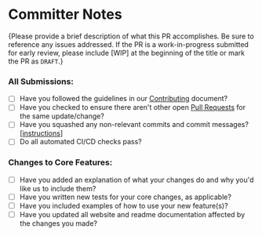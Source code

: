 # Committer Notes

{Please provide a brief description of what this PR accomplishes. Be sure to reference any issues addressed. If the PR is a work-in-progress submitted for early review, please include [WIP] at the beginning of the title or mark the PR as `DRAFT`.}

### All Submissions:

- [ ] Have you followed the guidelines in our [Contributing](https://github.com/usnistgov/oss-maven/blob/main/CONTRIBUTING.md) document?
- [ ] Have you checked to ensure there aren't other open [Pull Requests](https://github.com/usnistgov/oss-maven/pulls) for the same update/change?
- [ ] Have you squashed any non-relevant commits and commit messages? \[[instructions](https://git-scm.com/book/en/v2/Git-Tools-Rewriting-History)\]
- [ ] Do all automated CI/CD checks pass?

### Changes to Core Features:

- [ ] Have you added an explanation of what your changes do and why you'd like us to include them?
- [ ] Have you written new tests for your core changes, as applicable?
- [ ] Have you included examples of how to use your new feature(s)?
- [ ] Have you updated all website and readme documentation affected by the changes you made?
